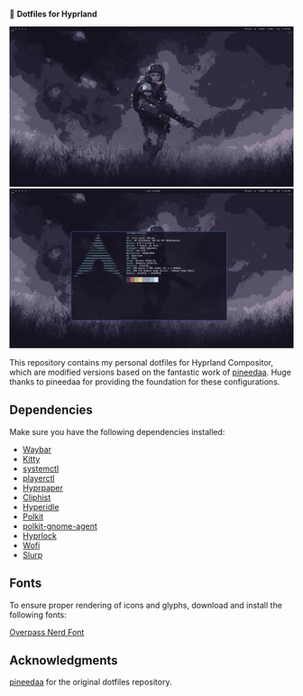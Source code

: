 📁 **Dotfiles for Hyprland**

![Preview 1](preview/preview-1.png)
![Preview 2](preview/preview-2.png)

This repository contains my personal dotfiles for Hyprland Compositor, which are modified versions based on the fantastic work of [pineedaa](https://github.com/pineedaa/dotfiles/tree/master). Huge thanks to pineedaa for providing the foundation for these configurations.

## Dependencies

Make sure you have the following dependencies installed:

- [Waybar](https://github.com/Alexays/Waybar)
- [Kitty](https://sw.kovidgoyal.net/kitty/)
- [systemctl](https://www.freedesktop.org/software/systemd/man/systemctl.html)
- [playerctl](https://github.com/altdesktop/playerctl)
- [Hyprpaper](https://github.com/prateekmedia/hyprpaper)
- [Cliphist](https://github.com/cdown/cliphist)
- [Hyperidle](https://github.com/pineedaa/hyperidle)
- [Polkit](https://www.freedesktop.org/wiki/Software/polkit/)
- [polkit-gnome-agent](https://archlinux.org/packages/extra/x86_64/polkit-gnome/)
- [Hyprlock](https://github.com/pineedaa/hyprlock)
- [Wofi](https://hg.sr.ht/~scoopta/wofi)
- [Slurp](https://github.com/emersion/slurp)

## Fonts

To ensure proper rendering of icons and glyphs, download and install the following fonts:

[Overpass Nerd Font](https://github.com/ryanoasis/nerd-fonts/releases/download/v3.2.1/Overpass.zip)

## Acknowledgments
[pineedaa](https://github.com/pineedaa/dotfiles/tree/master) for the original dotfiles repository.
